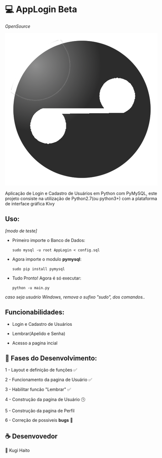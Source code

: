 #  :computer: AppLogin Beta
*OpenSource*

![alt tag](img/icon.png)

Aplicação de Login e Cadastro de Usuários em Python com PyMySQL, este projeto consiste na utilização de Python2.7(ou python3+) com a plataforma de interface gráfica Kivy

## Uso:
_[modo de teste]_

* Primeiro importe o Banco de Dados:

   ``sudo mysql -u root AppLogin < config.sql``

* Agora importe o modulo **pymysql**:

   ``sudo pip install pymysql``

* Tudo Pronto! Agora é só executar:

   ``python -u main.py``

_caso seja usuário Windows, remova o sufixo "sudo", dos comandos.._

## Funcionabilidades:

* Login e Cadastro de Usuários

* Lembrar(Apelido e Senha)

* Acesso a pagina incial

## :snake: Fases do Desenvolvimento:

1 - Layout e definição de funções ✅

2 - Funcionamento da pagina de Usuário ✅

3 - Habilitar funcão "Lembrar" ✅

4 - Construção da pagina de Usuário 🕓

5 - Construção da pagina de Perfil

6 - Correção de possiveis **bugs** 🐞

## :coffee: Desenvovedor
   👤 Kugi Haito
